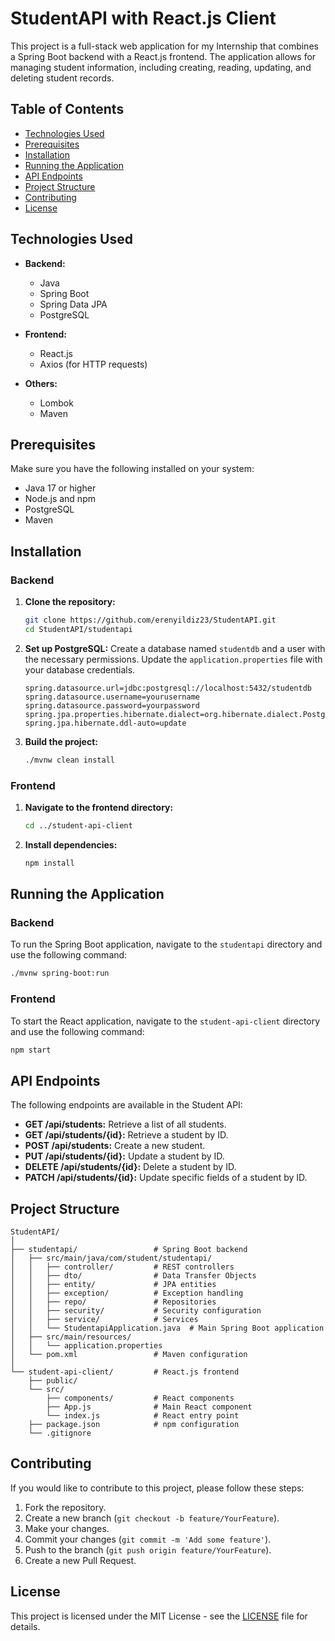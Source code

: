 # StudentAPI with React.js Client

This project is a full-stack web application for my Internship that combines a Spring Boot backend with a React.js frontend. The application allows for managing student information, including creating, reading, updating, and deleting student records. 

## Table of Contents
- [Technologies Used](#technologies-used)
- [Prerequisites](#prerequisites)
- [Installation](#installation)
- [Running the Application](#running-the-application)
- [API Endpoints](#api-endpoints)
- [Project Structure](#project-structure)
- [Contributing](#contributing)
- [License](#license)

## Technologies Used

- **Backend:**
  - Java
  - Spring Boot
  - Spring Data JPA
  - PostgreSQL

- **Frontend:**
  - React.js
  - Axios (for HTTP requests)

- **Others:**
  - Lombok
  - Maven

## Prerequisites

Make sure you have the following installed on your system:

- Java 17 or higher
- Node.js and npm
- PostgreSQL
- Maven

## Installation

### Backend

1. **Clone the repository:**
    ```sh
    git clone https://github.com/erenyildiz23/StudentAPI.git
    cd StudentAPI/studentapi
    ```

2. **Set up PostgreSQL:**
    Create a database named `studentdb` and a user with the necessary permissions. Update the `application.properties` file with your database credentials.

    ```properties
    spring.datasource.url=jdbc:postgresql://localhost:5432/studentdb
    spring.datasource.username=yourusername
    spring.datasource.password=yourpassword
    spring.jpa.properties.hibernate.dialect=org.hibernate.dialect.PostgreSQLDialect
    spring.jpa.hibernate.ddl-auto=update
    ```

3. **Build the project:**
    ```sh
    ./mvnw clean install
    ```

### Frontend

1. **Navigate to the frontend directory:**
    ```sh
    cd ../student-api-client
    ```

2. **Install dependencies:**
    ```sh
    npm install
    ```

## Running the Application

### Backend

To run the Spring Boot application, navigate to the `studentapi` directory and use the following command:

```sh
./mvnw spring-boot:run
 ```
### Frontend

To start the React application, navigate to the `student-api-client` directory and use the following command:

```sh
npm start
 ```
## API Endpoints

The following endpoints are available in the Student API:

- **GET /api/students:** Retrieve a list of all students.
- **GET /api/students/{id}:** Retrieve a student by ID.
- **POST /api/students:** Create a new student.
- **PUT /api/students/{id}:** Update a student by ID.
- **DELETE /api/students/{id}:** Delete a student by ID.
- **PATCH /api/students/{id}:** Update specific fields of a student by ID.


## Project Structure

```plaintext
StudentAPI/
│
├── studentapi/                 # Spring Boot backend
│   ├── src/main/java/com/student/studentapi/
│   │   ├── controller/         # REST controllers
│   │   ├── dto/                # Data Transfer Objects
│   │   ├── entity/             # JPA entities
│   │   ├── exception/          # Exception handling
│   │   ├── repo/               # Repositories
│   │   ├── security/           # Security configuration
│   │   ├── service/            # Services
│   │   └── StudentapiApplication.java  # Main Spring Boot application
│   ├── src/main/resources/
│   │   └── application.properties
│   └── pom.xml                 # Maven configuration
│
└── student-api-client/         # React.js frontend
    ├── public/
    └── src/
        ├── components/         # React components
        ├── App.js              # Main React component
        └── index.js            # React entry point
    ├── package.json            # npm configuration
    └── .gitignore
 ```
## Contributing

If you would like to contribute to this project, please follow these steps:

1. Fork the repository.
2. Create a new branch (`git checkout -b feature/YourFeature`).
3. Make your changes.
4. Commit your changes (`git commit -m 'Add some feature'`).
5. Push to the branch (`git push origin feature/YourFeature`).
6. Create a new Pull Request.

## License

This project is licensed under the MIT License - see the [LICENSE](LICENSE) file for details.

